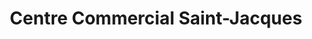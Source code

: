 ---
title: "Centre Commercial Saint-Jacques"
url: /grande-synthe/centre-commercial-saint-jacques/
shop: centre commercial
---